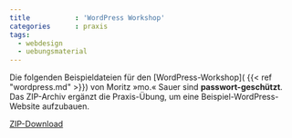 ```yaml
---
title           : 'WordPress Workshop'
categories      : praxis
tags:
  - webdesign
  - uebungsmaterial
---
```

Die folgenden Beispieldateien für den [WordPress-Workshop]( {{< ref "wordpress.md" >}}) von Moritz »mo.« Sauer sind **passwort-geschützt**. Das ZIP-Archiv ergänzt die Praxis-Übung, um eine Beispiel-WordPress-Website aufzubauen.

<a class="button" href="https://phlow.github.io/static/digitalkultur_tv.zip">ZIP-Download</a>


